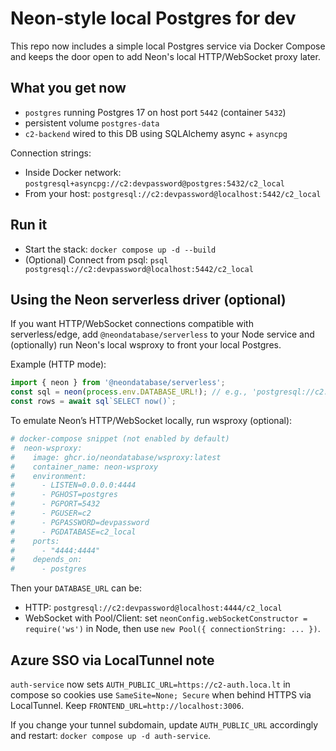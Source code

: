 # Neon-style local Postgres for dev

This repo now includes a simple local Postgres service via Docker Compose and keeps the door open to add Neon's local HTTP/WebSocket proxy later.

## What you get now

- `postgres` running Postgres 17 on host port `5442` (container `5432`)
- persistent volume `postgres-data`
- `c2-backend` wired to this DB using SQLAlchemy async + `asyncpg`

Connection strings:

- Inside Docker network: `postgresql+asyncpg://c2:devpassword@postgres:5432/c2_local`
- From your host: `postgresql://c2:devpassword@localhost:5442/c2_local`

## Run it

- Start the stack: `docker compose up -d --build`
- (Optional) Connect from psql: `psql postgresql://c2:devpassword@localhost:5442/c2_local`

## Using the Neon serverless driver (optional)
If you want HTTP/WebSocket connections compatible with serverless/edge, add `@neondatabase/serverless` to your Node service and (optionally) run Neon's local wsproxy to front your local Postgres.

Example (HTTP mode):

```ts
import { neon } from '@neondatabase/serverless';
const sql = neon(process.env.DATABASE_URL!); // e.g., 'postgresql://c2:devpassword@localhost:5442/c2_local'
const rows = await sql`SELECT now()`;
```

To emulate Neon’s HTTP/WebSocket locally, run wsproxy (optional):

```yaml
# docker-compose snippet (not enabled by default)
#  neon-wsproxy:
#    image: ghcr.io/neondatabase/wsproxy:latest
#    container_name: neon-wsproxy
#    environment:
#      - LISTEN=0.0.0.0:4444
#      - PGHOST=postgres
#      - PGPORT=5432
#      - PGUSER=c2
#      - PGPASSWORD=devpassword
#      - PGDATABASE=c2_local
#    ports:
#      - "4444:4444"
#    depends_on:
#      - postgres
```
Then your `DATABASE_URL` can be:

- HTTP: `postgresql://c2:devpassword@localhost:4444/c2_local`
- WebSocket with Pool/Client: set `neonConfig.webSocketConstructor = require('ws')` in Node, then use `new Pool({ connectionString: ... })`.

## Azure SSO via LocalTunnel note
`auth-service` now sets `AUTH_PUBLIC_URL=https://c2-auth.loca.lt` in compose so cookies use `SameSite=None; Secure` when behind HTTPS via LocalTunnel. Keep `FRONTEND_URL=http://localhost:3006`.

If you change your tunnel subdomain, update `AUTH_PUBLIC_URL` accordingly and restart: `docker compose up -d auth-service`.
